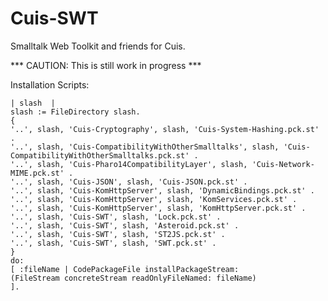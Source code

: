 Cuis-SWT
========

Smalltalk Web Toolkit and friends for Cuis.

*** CAUTION: This is still work in progress ***

Installation Scripts:

    | slash  |
    slash := FileDirectory slash.
    {
    '..', slash, 'Cuis-Cryptography', slash, 'Cuis-System-Hashing.pck.st' .
    '..', slash, 'Cuis-CompatibilityWithOtherSmalltalks', slash, 'Cuis-CompatibilityWithOtherSmalltalks.pck.st' .
    '..', slash, 'Cuis-Pharo14CompatibilityLayer', slash, 'Cuis-Network-MIME.pck.st' .
    '..', slash, 'Cuis-JSON', slash, 'Cuis-JSON.pck.st' .
    '..', slash, 'Cuis-KomHttpServer', slash, 'DynamicBindings.pck.st' .
    '..', slash, 'Cuis-KomHttpServer', slash, 'KomServices.pck.st' .
    '..', slash, 'Cuis-KomHttpServer', slash, 'KomHttpServer.pck.st' .
    '..', slash, 'Cuis-SWT', slash, 'Lock.pck.st' .
    '..', slash, 'Cuis-SWT', slash, 'Asteroid.pck.st' .
    '..', slash, 'Cuis-SWT', slash, 'ST2JS.pck.st' .
    '..', slash, 'Cuis-SWT', slash, 'SWT.pck.st' .
    }
    do:
    [ :fileName | CodePackageFile installPackageStream:
    (FileStream concreteStream readOnlyFileNamed: fileName)
    ].